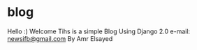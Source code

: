 # blog
Hello :)
Welcome Tihs is a simple Blog Using Django 2.0
e-mail: newsifb@gmail.com
By Amr Elsayed
